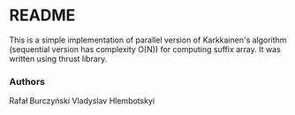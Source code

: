 # README #

This is a simple implementation of parallel version of Karkkainen's algorithm (sequential version has complexity O(N)) for computing suffix array. 
It was written using thrust library. 

### Authors ###
Rafał Burczyński
Vladyslav Hlembotskyi
